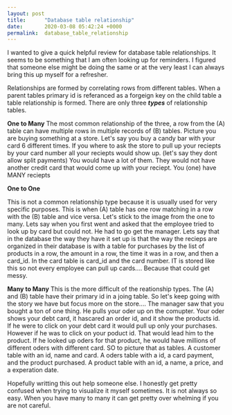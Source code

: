 ```yaml
---
layout: post
title:      "Database table relationship"
date:       2020-03-08 05:42:24 +0000
permalink:  database_table_relationship
---
```



I wanted to give a quick helpful review for database table relationships. It seems to be something that I am often looking up for reminders. I figured that someone else might be doing the same or at the very least I can always bring this up myself for a refresher.

Relationships are formed by correlating rows from different tables. When a parent tables primary id is referanced as a forgeign key on the child table a table relationship is formed. There are only three ***types*** of relationship tables.

**One to Many**
The most common relationship of the three, a row from the (A) table can have multiple  rows in multiple records of  (B) tables. Picture you are buying something at a store. Let's say you buy a candy bar with your card 6 different times.  If you where to ask the store to pull up your reciepts by your card number all your reciepts would show up. (let's say they dont allow split payments) You would have a lot of them. They would not have another credit card that would come up with your reciept. You (one) have MANY reciepts

**One to One**

This is not a common relationship type because it is usually used for very specific purposes. This is when (A) table has one row matching in a row with the (B) table and vice versa.  Let's stick to the image from the one to many. Lets say when you first went and asked that the employee tried to look up by card but could not. He had to go get the manager. Lets say that in the database the way they have it set up is that the way the recieps are organized in their database is with a table for purchases by the list of products in a row, the amount in a row, the time it was in a row, and then a card_id. In the card table is card_id and the card number. IT is stored like this so not every employee can pull up cards.... Because that could get messy.

**Many to Many**
This is the more difficult of the reationship types. The (A) and (B) table have their primary id in a joing table. So let's keep going with the story we have but focus more on the store.... The manager saw that you bought a ton of one thing. He pulls your oder up on the comupter. Your oder shows your  debt card, it hascared an order id, and it show the products id. If he were to click on your debt card it would pull up only your purchases. However if he was to click on your poduct id. That would lead him to the product. If  he looked up oders for that product, he would have millions of different oders with different card. SO to picture that as tables. A customer table with an id, name and card. A oders table with a id, a card payment, and the product purchased. A product table with an id, a name, a price, and a experation date.

Hopefully writting this out help someone else. I honestly get pretty confused when trying to visualize it myself sometimes. It is not always so easy. When you have many to many it can get pretty over whelming if you are not careful. 
